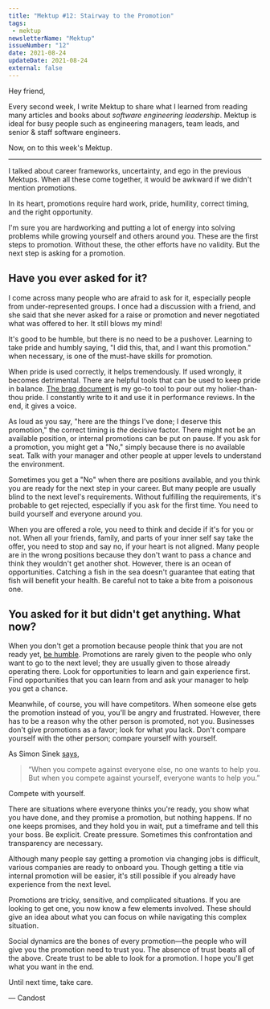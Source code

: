 ```yaml
---
title: "Mektup #12: Stairway to the Promotion"
tags:
 - mektup
newsletterName: "Mektup"
issueNumber: "12"
date: 2021-08-24
updateDate: 2021-08-24
external: false
---
```


Hey friend,

Every second week, I write Mektup to share what I learned from reading many articles and books about _software engineering leadership_. Mektup is ideal for busy people such as engineering managers, team leads, and senior & staff software engineers.

Now, on to this week's Mektup.

---

I talked about career frameworks, uncertainty, and ego in the previous Mektups. When all these come together, it would be awkward if we didn't mention promotions.

In its heart, promotions require hard work, pride, humility, correct timing, and the right opportunity.

I'm sure you are hardworking and putting a lot of energy into solving problems while growing yourself and others around you. These are the first steps to promotion. Without these, the other efforts have no validity. But the next step is asking for a promotion.

## Have you ever asked for it?

I come across many people who are afraid to ask for it, especially people from under-represented groups. I once had a discussion with a friend, and she said that she never asked for a raise or promotion and never negotiated what was offered to her. It still blows my mind!

It's good to be humble, but there is no need to be a pushover. Learning to take pride and humbly saying, "I did this, that, and I want this promotion." when necessary, is one of the must-have skills for promotion.

When pride is used correctly, it helps tremendously. If used wrongly, it becomes detrimental. There are helpful tools that can be used to keep pride in balance. [The brag document](https://jvns.ca/blog/brag-documents/) is my go-to tool to pour out my holier-than-thou pride. I constantly write to it and use it in performance reviews. In the end, it gives a voice.

As loud as you say, "here are the things I've done; I deserve this promotion," the correct timing is _the_ decisive factor. There might not be an available position, or internal promotions can be put on pause. If you ask for a promotion, you might get a "No," simply because there is no available seat. Talk with your manager and other people at upper levels to understand the environment.

Sometimes you get a "No" when there are positions available, and you think you are ready for the next step in your career. But many people are usually blind to the next level's requirements. Without fulfilling the requirements, it's probable to get rejected, especially if you ask for the first time. You need to build yourself and everyone around you.

When you are offered a role, you need to think and decide if it's for you or not. When all your friends, family, and parts of your inner self say take the offer, you need to stop and say no, if your heart is not aligned. Many people are in the wrong positions because they don't want to pass a chance and think they wouldn't get another shot. However, there is an ocean of opportunities. Catching a fish in the sea doesn't guarantee that eating that fish will benefit your health. Be careful not to take a bite from a poisonous one.

## You asked for it but didn't get anything. What now?

When you don't get a promotion because people think that you are not ready yet, [be humble](/books/the-subtle-art-of-not-giving-a-fuck-book-note-you-are-not-special/). Promotions are rarely given to the people who only want to go to the next level; they are usually given to those already operating there. Look for opportunities to learn and gain experience first. Find opportunities that you can learn from and ask your manager to help you get a chance.

Meanwhile, of course, you will have competitors. When someone else gets the promotion instead of you, you'll be angry and frustrated. However, there has to be a reason why the other person is promoted, not you. Businesses don't give promotions as a favor; look for what you lack. Don't compare yourself with the other person; compare yourself with yourself.

As Simon Sinek [says](https://simonsinek.com/product/start-with-why/),

> “When you compete against everyone else, no one wants to help you. But when you compete against yourself, everyone wants to help you.”

Compete with yourself.

There are situations where everyone thinks you're ready, you show what you have done, and they promise a promotion, but nothing happens. If no one keeps promises, and they hold you in wait, put a timeframe and tell this your boss. Be explicit. Create pressure. Sometimes this confrontation and transparency are necessary.

Although many people say getting a promotion via changing jobs is difficult, various companies are ready to onboard you. Though getting a title via internal promotion will be easier, it's still possible if you already have experience from the next level.

Promotions are tricky, sensitive, and complicated situations. If you are looking to get one, you now know a few elements involved. These should give an idea about what you can focus on while navigating this complex situation.

Social dynamics are the bones of every promotion—the people who will give you the promotion need to trust you. The absence of trust beats all of the above. Create trust to be able to look for a promotion. I hope you'll get what you want in the end.

Until next time, take care.

— Candost
